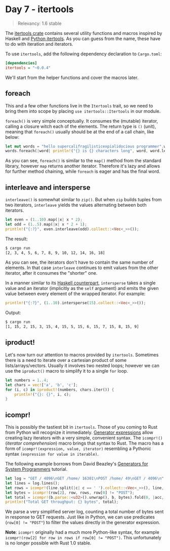 # Day 7 - itertools

> Relevancy: 1.6 stable

The [itertools crate](https://crates.io/crates/itertools) contains several utility functions and macros inspired by Haskell and [Python itertools](https://docs.python.org/3/library/itertools.html). As you can guess from the name, these have to do with iteration and iterators.

To use `itertools`, add the following dependency declaration to `Cargo.toml`:

```ini
[dependencies]
itertools = "~0.0.4"
```

We'll start from the helper functions and cover the macros later.

foreach
-----

This and a few other functions live in the `Itertools` trait, so we need to bring them into scope by placing `use itertools::Itertools` in our module.

`foreach()` is very simple conceptually. It consumes the (mutable) iterator, calling a closure witch each of the elements. The return type is `()` (unit), meaning that `foreach()` usually should be at the end of a call chain, like below:

```rust
let mut words = "hello supercalifragilisticexpialidocious programmer".words();
words.foreach(|word| println!("{} is {} characters long", word, word.len()));
```

As you can see, `foreach()` is similar to the `map()` method from the standard library, however `map` returns another iterator. Therefore it's lazy and allows for further method chaining, while `foreach` is eager and has the final word.

interleave and intersperse
--------------------------

`interleave()` is somewhat similar to `zip()`. But when `zip` builds tuples from two iterators, `interleave` yields the values alternating between both iterators.

```rust
let even = (1..10).map(|x| x * 2);
let odd = (1..5).map(|x| x * 2 + 1);
println!("{:?}", even.interleave(odd).collect::<Vec<_>>());
```

The result:

```sh
$ cargo run
[2, 3, 4, 5, 6, 7, 8, 9, 10, 12, 14, 16, 18]
```

As you can see, the iterators don't have to contain the same number of elements. In that case `interleave` continues to emit values from the other iterator, after it consumes the "shorter" one.

In a manner similar to its [Haskell counterpart](http://hackage.haskell.org/package/base-4.7.0.1/docs/Data-List.html#v:intersperse), `intersperse` takes a single value and an iterator (implicitly as the `self` argument) and emits the given value between every element of the wrapped iterator. For example:

```rust
println!("{:?}", (1..10).intersperse(15).collect::<Vec<_>>());
```

Output:

```sh
$ cargo run
[1, 15, 2, 15, 3, 15, 4, 15, 5, 15, 6, 15, 7, 15, 8, 15, 9]
```

iproduct!
---------

Let's now turn our attention to macros provided by `itertools`. Sometimes there is a need to iterate over a cartesian product of some lists/arrays/vectors. Usually it involves two nested loops; however we can use the `iproduct()` macro to simplify it to a single `for` loop.

```rust
let numbers = 1..4;
let chars = vec!['a', 'b', 'c'];
for (i, c) in iproduct!(numbers, chars.iter()) {
    println!("{}: {}", i, c);
}
```

icompr!
-------

This is possibly the tastiest bit in `itertools`. Those of you coming to Rust from Python will recognize it immediately. [Generator expressions](https://docs.python.org/3.4/reference/expressions.html#generator-expressions) allow creating lazy iterators with a very simple, convenient syntax. The `icompr!()` (*iterator comprehension*) macro brings that syntax to Rust. The macro has a form of `icompr!(expression, value, iterator)` resembling a Pythonic syntax `(expression for value in iterable)`.

The following example borrows from David Beazley's [Generators for System Programmers](http://www.dabeaz.com/generators/) tutorial.

```rust
let log = "GET / 4096\nGET /home/ 16301\nPOST /home/ 49\nGET / 4096\n";
let lines = log.lines();
let rows = icompr!(line.split(|c| c == ' ').collect::<Vec<_>>(), line, lines);
let bytes = icompr!(row[2], row, rows, row[0] != "POST");
let total = icompr!(b.parse::<u32>().unwrap(), b, bytes).fold(0, |acc, x| acc + x);
println!("Total GET throughput: {} bytes", total);
```

We parse a very simplified server log, counting a total number of bytes sent in response to GET requests. Just like in Python, we can use predicates (`row[0] != "POST"`) to filter the values directly in the generator expression.

**Note**: `icompr!` originally had a much more Python-like syntax, for example `icompr!(row[2] for row in rows if row[0] != "POST")`. This unfortunately is no longer possible with Rust 1.0 stable.
